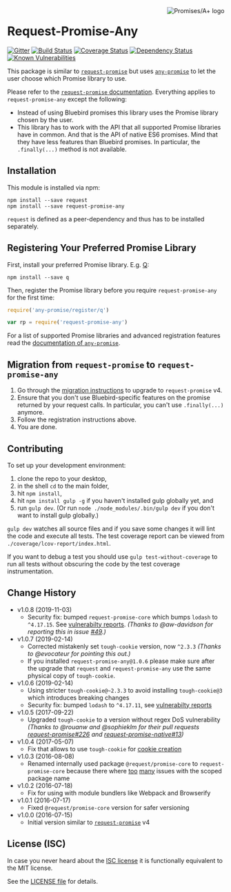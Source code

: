<a href="http://promisesaplus.com/">
    <img src="https://promises-aplus.github.io/promises-spec/assets/logo-small.png" align="right" alt="Promises/A+ logo" />
</a>

# Request-Promise-Any

[![Gitter](https://img.shields.io/badge/gitter-join_chat-blue.svg?style=flat-square&maxAge=2592000)](https://gitter.im/request/request-promise?utm_source=badge&utm_medium=badge&utm_campaign=pr-badge&utm_content=badge)
[![Build Status](https://img.shields.io/travis/request/request-promise-any/master.svg?style=flat-square&maxAge=2592000)](https://travis-ci.org/request/request-promise-any)
[![Coverage Status](https://img.shields.io/coveralls/request/request-promise-any.svg?style=flat-square&maxAge=2592000)](https://coveralls.io/r/request/request-promise-any)
[![Dependency Status](https://img.shields.io/david/request/request-promise-any.svg?style=flat-square&maxAge=2592000)](https://david-dm.org/request/request-promise-any)
[![Known Vulnerabilities](https://snyk.io/test/npm/request-promise-any/badge.svg?style=flat-square&maxAge=2592000)](https://snyk.io/test/npm/request-promise-any)

This package is similar to [`request-promise`](https://www.npmjs.com/package/request-promise) but uses [`any-promise`](https://www.npmjs.com/package/any-promise) to let the user choose which Promise library to use.

Please refer to the [`request-promise` documentation](https://www.npmjs.com/package/request-promise). Everything applies to `request-promise-any` except the following:
- Instead of using Bluebird promises this library uses the Promise library chosen by the user.
- This library has to work with the API that all supported Promise libraries have in common. And that is the API of native ES6 promises. Mind that they have less features than Bluebird promises. In particular, the `.finally(...)` method is not available.

## Installation

This module is installed via npm:

```
npm install --save request
npm install --save request-promise-any
```

`request` is defined as a peer-dependency and thus has to be installed separately.

## Registering Your Preferred Promise Library

First, install your preferred Promise library. E.g. [Q](https://www.npmjs.com/package/q):

```
npm install --save q
```

Then, register the Promise library before you require `request-promise-any` for the first time:

``` js
require('any-promise/register/q')

var rp = require('request-promise-any')
```

For a list of supported Promise libraries and advanced registration features read the [documentation of `any-promise`](https://github.com/kevinbeaty/any-promise).

## Migration from `request-promise` to `request-promise-any`

1. Go through the [migration instructions](https://github.com/request/request-promise#migration-from-v3-to-v4) to upgrade to `request-promise` v4.
2. Ensure that you don't use Bluebird-specific features on the promise returned by your request calls. In particular, you can't use `.finally(...)` anymore.
3. Follow the registration instructions above.
4. You are done.

## Contributing

To set up your development environment:

1. clone the repo to your desktop,
2. in the shell `cd` to the main folder,
3. hit `npm install`,
4. hit `npm install gulp -g` if you haven't installed gulp globally yet, and
5. run `gulp dev`. (Or run `node ./node_modules/.bin/gulp dev` if you don't want to install gulp globally.)

`gulp dev` watches all source files and if you save some changes it will lint the code and execute all tests. The test coverage report can be viewed from `./coverage/lcov-report/index.html`.

If you want to debug a test you should use `gulp test-without-coverage` to run all tests without obscuring the code by the test coverage instrumentation.

## Change History

- v1.0.8 (2019-11-03)
    - Security fix: bumped `request-promise-core` which bumps `lodash` to `^4.17.15`. See [vulnerabilty reports](https://snyk.io/vuln/search?q=lodash&type=npm).
      *(Thanks to @aw-davidson for reporting this in issue [#49](https://github.com/request/request-promise-native/issues/49).)*
- v1.0.7 (2019-02-14)
    - Corrected mistakenly set `tough-cookie` version, now `^2.3.3`
      *(Thanks to @evocateur for pointing this out.)*
    - If you installed `request-promise-any@1.0.6` please make sure after the upgrade that `request` and `request-promise-any` use the same physical copy of `tough-cookie`.
- v1.0.6 (2019-02-14)
    - Using stricter `tough-cookie@~2.3.3` to avoid installing `tough-cookie@3` which introduces breaking changes
    - Security fix: bumped `lodash` to `^4.17.11`, see [vulnerabilty reports](https://snyk.io/vuln/search?q=lodash&type=npm)
- v1.0.5 (2017-09-22)
    - Upgraded `tough-cookie` to a version without regex DoS vulnerability
      *(Thanks to @rouanw and @sophieklm for their pull requests [request-promise#226](https://github.com/request/request-promise/pull/226) and [request-promise-native#13](https://github.com/request/request-promise-native/pull/13))*
- v1.0.4 (2017-05-07)
    - Fix that allows to use `tough-cookie` for [cookie creation](https://github.com/request/request-promise#include-a-cookie)
- v1.0.3 (2016-08-08)
    - Renamed internally used package `@request/promise-core` to `request-promise-core` because there where [too](https://github.com/request/request-promise/issues/137) [many](https://github.com/request/request-promise/issues/141) issues with the scoped package name
- v1.0.2 (2016-07-18)
    - Fix for using with module bundlers like Webpack and Browserify
- v1.0.1 (2016-07-17)
    - Fixed `@request/promise-core` version for safer versioning
- v1.0.0 (2016-07-15)
    - Initial version similar to [`request-promise`](https://www.npmjs.com/package/request-promise) v4

## License (ISC)

In case you never heard about the [ISC license](http://en.wikipedia.org/wiki/ISC_license) it is functionally equivalent to the MIT license.

See the [LICENSE file](LICENSE) for details.
